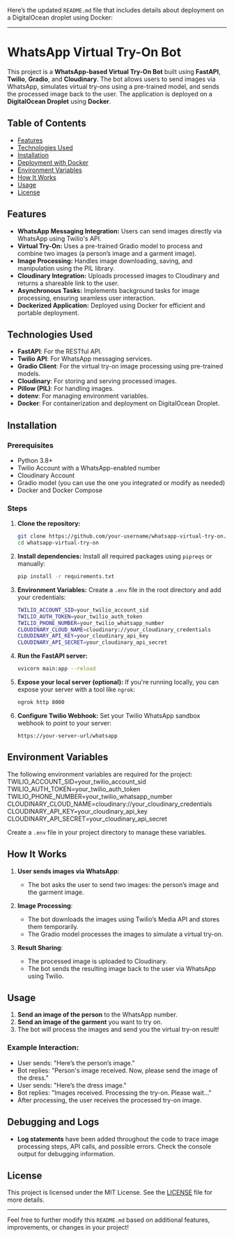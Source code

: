 Here’s the updated `README.md` file that includes details about deployment on a DigitalOcean droplet using Docker:

---

# WhatsApp Virtual Try-On Bot

This project is a **WhatsApp-based Virtual Try-On Bot** built using **FastAPI**, **Twilio**, **Gradio**, and **Cloudinary**. The bot allows users to send images via WhatsApp, simulates virtual try-ons using a pre-trained model, and sends the processed image back to the user. The application is deployed on a **DigitalOcean Droplet** using **Docker**.

## Table of Contents
- [Features](#features)
- [Technologies Used](#technologies-used)
- [Installation](#installation)
- [Deployment with Docker](#deployment-with-docker)
- [Environment Variables](#environment-variables)
- [How It Works](#how-it-works)
- [Usage](#usage)
- [License](#license)

## Features
- **WhatsApp Messaging Integration:** Users can send images directly via WhatsApp using Twilio's API.
- **Virtual Try-On:** Uses a pre-trained Gradio model to process and combine two images (a person’s image and a garment image).
- **Image Processing:** Handles image downloading, saving, and manipulation using the PIL library.
- **Cloudinary Integration:** Uploads processed images to Cloudinary and returns a shareable link to the user.
- **Asynchronous Tasks:** Implements background tasks for image processing, ensuring seamless user interaction.
- **Dockerized Application:** Deployed using Docker for efficient and portable deployment.

## Technologies Used
- **FastAPI**: For the RESTful API.
- **Twilio API**: For WhatsApp messaging services.
- **Gradio Client**: For the virtual try-on image processing using pre-trained models.
- **Cloudinary**: For storing and serving processed images.
- **Pillow (PIL)**: For handling images.
- **dotenv**: For managing environment variables.
- **Docker**: For containerization and deployment on DigitalOcean Droplet.
  
## Installation

### Prerequisites
- Python 3.8+
- Twilio Account with a WhatsApp-enabled number
- Cloudinary Account
- Gradio model (you can use the one you integrated or modify as needed)
- Docker and Docker Compose

### Steps
1. **Clone the repository:**
    ```bash
    git clone https://github.com/your-username/whatsapp-virtual-try-on.git
    cd whatsapp-virtual-try-on
    ```

2. **Install dependencies:**
    Install all required packages using `pipreqs` or manually:
    ```bash
    pip install -r requirements.txt
    ```

3. **Environment Variables:**
   Create a `.env` file in the root directory and add your credentials:
    ```bash
    TWILIO_ACCOUNT_SID=your_twilio_account_sid
    TWILIO_AUTH_TOKEN=your_twilio_auth_token
    TWILIO_PHONE_NUMBER=your_twilio_whatsapp_number
    CLOUDINARY_CLOUD_NAME=cloudinary://your_cloudinary_credentials
    CLOUDINARY_API_KEY=your_cloudinary_api_key
    CLOUDINARY_API_SECRET=your_cloudinary_api_secret
    ```

4. **Run the FastAPI server:**
    ```bash
    uvicorn main:app --reload
    ```

5. **Expose your local server (optional):**
   If you're running locally, you can expose your server with a tool like `ngrok`:
    ```bash
    ngrok http 8000
    ```

6. **Configure Twilio Webhook:**
   Set your Twilio WhatsApp sandbox webhook to point to your server:
    ```
    https://your-server-url/whatsapp
    ```
    
## Environment Variables
The following environment variables are required for the project:
    TWILIO_ACCOUNT_SID=your_twilio_account_sid
    TWILIO_AUTH_TOKEN=your_twilio_auth_token
    TWILIO_PHONE_NUMBER=your_twilio_whatsapp_number
    CLOUDINARY_CLOUD_NAME=cloudinary://your_cloudinary_credentials
    CLOUDINARY_API_KEY=your_cloudinary_api_key
    CLOUDINARY_API_SECRET=your_cloudinary_api_secret

Create a `.env` file in your project directory to manage these variables.

## How It Works

1. **User sends images via WhatsApp**:
   - The bot asks the user to send two images: the person’s image and the garment image.

2. **Image Processing**:
   - The bot downloads the images using Twilio’s Media API and stores them temporarily.
   - The Gradio model processes the images to simulate a virtual try-on.

3. **Result Sharing**:
   - The processed image is uploaded to Cloudinary.
   - The bot sends the resulting image back to the user via WhatsApp using Twilio.

## Usage
1. **Send an image of the person** to the WhatsApp number.
2. **Send an image of the garment** you want to try on.
3. The bot will process the images and send you the virtual try-on result!

### Example Interaction:
- User sends: "Here’s the person’s image."
- Bot replies: "Person's image received. Now, please send the image of the dress."
- User sends: "Here’s the dress image."
- Bot replies: "Images received. Processing the try-on. Please wait..."
- After processing, the user receives the processed try-on image.

## Debugging and Logs
- **Log statements** have been added throughout the code to trace image processing steps, API calls, and possible errors. Check the console output for debugging information.

## License
This project is licensed under the MIT License. See the [LICENSE](LICENSE) file for more details.

---

Feel free to further modify this `README.md` based on additional features, improvements, or changes in your project!
